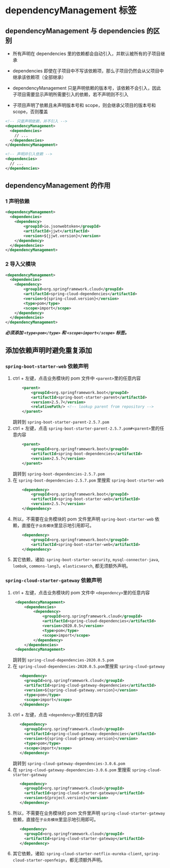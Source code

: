 # dependencyManagement 标签

## dependencyManagement 与 dependencies 的区别

- 所有声明在 dependencies 里的依赖都会自动引入，并默认被所有的子项目继承

- dependencies 即使在子项目中不写该依赖项，那么子项目仍然会从父项目中继承该依赖项（全部继承）

- dependencyManagement 只是声明依赖的版本号，该依赖不会引入，因此子项目需要显示声明所需要引入的依赖，若不声明则不引入

- 子项目声明了依赖且未声明版本号和 scope，则会继承父项目的版本号和 scope，否则覆盖

``` xml
<!-- 只是声明依赖，并不引入 -->
<dependencyManagement>
  <dependencies>
    // ...
  </dependencies>
</dependencyManagement>

<!-- 声明并引入依赖 -->
<dependencies>
  // ...
</dependencies>
```

## dependencyManagement 的作用

### 1 声明依赖

``` xml
<dependencyManagement>
  <dependencies>
    <dependency>
        <groupId>io.jsonwebtoken</groupId>
        <artifactId>jjwt</artifactId>
        <version>${jjwt.version}</version>
    </dependency>
  </dependencies>
</dependencyManagement>
```

### 2 导入父模块

``` xml
<dependencyManagement>
  <dependencies>
    <dependency>
        <groupId>org.springframework.cloud</groupId>
        <artifactId>spring-cloud-dependencies</artifactId>
        <version>${spring-cloud.version}</version>
        <type>pom</type>
        <scope>import</scope>
    </dependency>
  </dependencies>
</dependencyManagement>
```

 ***必须添加 ```<type>pom</type>``` 和 ```<scope>import</scope>``` 标签。***

## 添加依赖声明时避免重复添加

### ```spring-boot-starter-web``` 依赖声明

1. ctrl + 左键，点击业务模块的 pom 文件中 ```<parent>```里的任意内容
   ```xml
       <parent>
           <groupId>org.springframework.boot</groupId>
           <artifactId>spring-boot-starter-parent</artifactId>
           <version>2.5.7</version>
           <relativePath/> <!-- lookup parent from repository -->
       </parent>
   ```
   跳转到 ```spring-boot-starter-parent-2.5.7.pom```
2. ctrl + 左键，点击 ```spring-boot-starter-parent-2.5.7.pom#<parent>```里的任意内容
   ```xml
       <parent>
           <groupId>org.springframework.boot</groupId>
           <artifactId>spring-boot-dependencies</artifactId>
           <version>2.5.7</version>
       </parent>
   ```
   跳转到 ```spring-boot-dependencies-2.5.7.pom```
3. 在 ```spring-boot-dependencies-2.5.7.pom``` 里搜索 ```spring-boot-starter-web```
   ```xml
       <dependency>
           <groupId>org.springframework.boot</groupId>
           <artifactId>spring-boot-starter-web</artifactId>
           <version>2.5.7</version>
       </dependency>
   ```
4. 所以，不需要在业务模块的 pom 文件里声明 ```spring-boot-starter-web``` 依赖，直接在```子业务模块```里显示地引用即可。
   ```xml
       <dependency>
           <groupId>org.springframework.boot</groupId>
           <artifactId>spring-boot-starter-web</artifactId>
       </dependency>
   ```
5. 其它依赖，诸如: ```spring-boot-starter-security```, ```mysql-connector-java```, ```lombok```, ```commons-lang3```，```elasticsearch```, 都无须额外声明。

### ```spring-cloud-starter-gateway``` 依赖声明

1. ctrl + 左键，点击业务模块的 pom 文件中 ```<dependency>```里的任意内容
   ```xml
    <dependencyManagement>
        <dependencies>
            <dependency>
                <groupId>org.springframework.cloud</groupId>
                <artifactId>spring-cloud-dependencies</artifactId>
                <version>2020.0.5</version>
                <type>pom</type>
                <scope>import</scope>
            </dependency>
        </dependencies>
    <dependencyManagement>
   ```
   跳转到 ```spring-cloud-dependencies-2020.0.5.pom```
2. 在 ```spring-cloud-dependencies-2020.0.5.pom```里搜索 ```spring-cloud-gateway```
   ```xml
      <dependency>
        <groupId>org.springframework.cloud</groupId>
        <artifactId>spring-cloud-gateway-dependencies</artifactId>
        <version>${spring-cloud-gateway.version}</version>
        <type>pom</type>
        <scope>import</scope>
      </dependency>
   ```
3. ctrl + 左键，点击 ```<dependency>```里的任意内容
   ```xml
      <dependency>
        <groupId>org.springframework.cloud</groupId>
        <artifactId>spring-cloud-gateway-dependencies</artifactId>
        <version>${spring-cloud-gateway.version}</version>
        <type>pom</type>
        <scope>import</scope>
      </dependency>
   ```
   跳转到 ```spring-cloud-gateway-dependencies-3.0.6.pom```
4. 在 ```spring-cloud-gateway-dependencies-3.0.6.pom``` 里搜索 ```spring-cloud-starter-gateway```
   ```xml
      <dependency>
        <groupId>org.springframework.cloud</groupId>
        <artifactId>spring-cloud-starter-gateway</artifactId>
        <version>${project.version}</version>
      </dependency>
   ```
4. 所以，不需要在业务模块的 pom 文件里声明 ```spring-cloud-starter-gateway``` 依赖，直接在```子业务模块```里显示地引用即可。
   ```xml
      <dependency>
        <groupId>org.springframework.cloud</groupId>
        <artifactId>spring-cloud-starter-gateway</artifactId>
      </dependency>
   ```
5. 其它依赖，诸如: ```spring-cloud-starter-netflix-eureka-client```, ```spring-cloud-starter-openfeign```，都无须额外声明。
